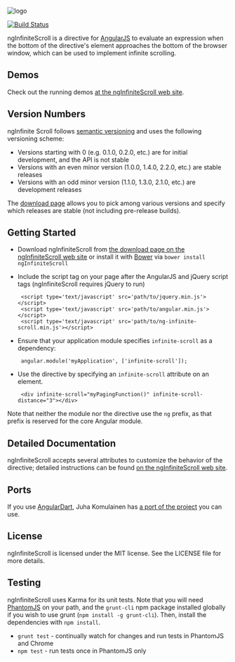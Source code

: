 ![logo](http://sroze.github.com/ngInfiniteScroll/images/logo-resized.png)

[![Build Status](https://travis-ci.org/franktroia/ngInfiniteScroll.png?branch=master)](https://travis-ci.org/franktroia/ngInfiniteScroll)

ngInfiniteScroll is a directive for [AngularJS](http://angularjs.org/) to evaluate an expression when the bottom of the directive's element approaches the bottom of the browser window, which can be used to implement infinite scrolling.

Demos
-----

Check out the running demos [at the ngInfiniteScroll web site](http://sroze.github.com/ngInfiniteScroll/demos.html).

Version Numbers
---------------

ngInfinite Scroll follows [semantic versioning](http://semver.org/) and uses the following versioning scheme:

 * Versions starting with 0 (e.g. 0.1.0, 0.2.0, etc.) are for initial development, and the API is not stable
 * Versions with an even minor version (1.0.0, 1.4.0, 2.2.0, etc.) are stable releases
 * Versions with an odd minor version (1.1.0, 1.3.0, 2.1.0, etc.) are development releases

The [download page](http://sroze.github.com/ngInfiniteScroll/#download) allows you to pick among various versions and specify which releases are stable (not including pre-release builds).

Getting Started
---------------

 * Download ngInfiniteScroll from [the download page on the ngInfiniteScroll web site](http://sroze.github.com/ngInfiniteScroll/#download) or install it with [Bower](http://bower.io/) via `bower install ngInfiniteScroll`
 * Include the script tag on your page after the AngularJS and jQuery script tags (ngInfiniteScroll requires jQuery to run)

        <script type='text/javascript' src='path/to/jquery.min.js'></script>
        <script type='text/javascript' src='path/to/angular.min.js'></script>
        <script type='text/javascript' src='path/to/ng-infinite-scroll.min.js'></script>

 * Ensure that your application module specifies `infinite-scroll` as a dependency:

        angular.module('myApplication', ['infinite-scroll']);

 * Use the directive by specifying an `infinite-scroll` attribute on an element.

        <div infinite-scroll="myPagingFunction()" infinite-scroll-distance="3"></div>

Note that neither the module nor the directive use the `ng` prefix, as that prefix is reserved for the core Angular module.

Detailed Documentation
----------------------

ngInfiniteScroll accepts several attributes to customize the behavior of the directive; detailed instructions can be found [on the ngInfiniteScroll web site](http://sroze.github.com/ngInfiniteScroll/documentation.html).

Ports
-----

If you use [AngularDart](https://github.com/angular/angular.dart), Juha Komulainen has [a port of the project](http://pub.dartlang.org/packages/ng_infinite_scroll) you can use.

License
-------

ngInfiniteScroll is licensed under the MIT license. See the LICENSE file for more details.

Testing
-------

ngInfiniteScroll uses Karma for its unit tests. Note that you will need [PhantomJS](http://phantomjs.org/) on your path, and the `grunt-cli` npm package installed globally if you wish to use grunt (`npm install -g grunt-cli`). Then, install the dependencies with `npm install`.

 * `grunt test` - continually watch for changes and run tests in PhantomJS and Chrome
 * `npm test` - run tests once in PhantomJS only
